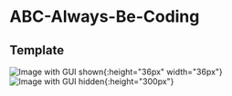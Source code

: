 # ABC-Always-Be-Coding

## Template
![Image with GUI shown](https://i.imgur.com/QZgpdZT.png){:height="36px" width="36px"}
![Image with GUI hidden](https://i.imgur.com/Mis4bdn.png){:height="300px"}
